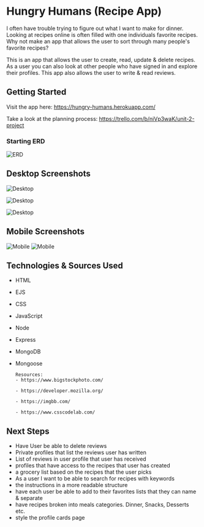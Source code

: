 # Hungry Humans (Recipe App)

I often have trouble trying to figure out what I want to make for dinner. Looking at recipes online is often filled with one individuals favorite recipes. Why not make an app that allows the user to sort through many people's favorite recipes? 

This is an app that allows the user to create, read, update & delete recipes. As a user you can also look at other people who have signed in and explore their profiles. This app also allows the user to write & read reviews.

## Getting Started
Visit the app here: https://hungry-humans.herokuapp.com/

Take a look at the planning process: https://trello.com/b/niVp3waK/unit-2-project

### Starting ERD
![ERD](https://i.ibb.co/db9j222/Screen-Shot-2021-11-12-at-9-50-46-AM.png)


## Desktop Screenshots
![Desktop](https://i.ibb.co/NKSpcxN/Screen-Shot-2021-11-12-at-9-19-33-AM.png)

![Desktop](https://i.ibb.co/949N02h/Screen-Shot-2021-11-12-at-9-20-02-AM.png_)


![Desktop](https://i.ibb.co/yNj6B2V/Screen-Shot-2021-11-12-at-9-20-14-AM.png)

## Mobile Screenshots 

![Mobile](https://i.ibb.co/KhkmfWH/Screen-Shot-2021-11-12-at-9-28-12-AM.png)
![Mobile](https://i.ibb.co/BgpqKGR/Screen-Shot-2021-11-12-at-9-28-50-AM.png)

## Technologies & Sources Used

-   HTML
-   EJS
-   CSS
-   JavaScript
-   Node
-   Express
-   MongoDB
-   Mongoose

		Resources:  
		- https://www.bigstockphoto.com/

		- https://developer.mozilla.org/

		- https://imgbb.com/

		- https://www.csscodelab.com/

## Next Steps

- Have User be able to delete reviews
- Private profiles that list the reviews user has written
- List of reviews in user profile that user has received 
- profiles that have access to the recipes that user has created
- a grocery list based on the recipes that the user picks
- As a user I want to be able to search for recipes with keywords
- the instructions in a more readable structure
- have each user be able to add to their favorites lists that they can name & separate 
- have recipes broken into meals categories. Dinner, Snacks, Desserts etc.
- style the profile cards page
